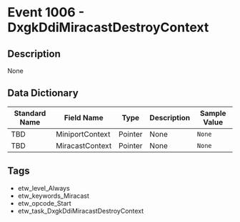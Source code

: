 # Event 1006 - DxgkDdiMiracastDestroyContext

## Description
None

## Data Dictionary
|Standard Name|Field Name|Type|Description|Sample Value|
|---|---|---|---|---|
|TBD|MiniportContext|Pointer|None|`None`|
|TBD|MiracastContext|Pointer|None|`None`|

## Tags
* etw_level_Always
* etw_keywords_Miracast
* etw_opcode_Start
* etw_task_DxgkDdiMiracastDestroyContext